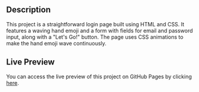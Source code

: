 
## Description

This project is a straightforward login page built using HTML and CSS. It features a waving hand emoji and a form with fields for email and password input, along with a "Let's Go!" button. The page uses CSS animations to make the hand emoji wave continuously.

## Live Preview

You can access the live preview of this project on GitHub Pages by clicking [here](https://c-waller.github.io/login/).
